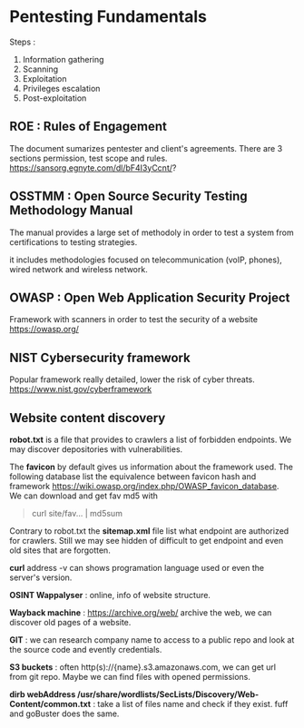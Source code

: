 # Pentesting Fundamentals
Steps : 
1. Information gathering
2. Scanning
3. Exploitation
4. Privileges escalation
5. Post-exploitation

## ROE : Rules of Engagement
The document sumarizes pentester and client's agreements. There are 3 sections permission, test scope and rules.  
https://sansorg.egnyte.com/dl/bF4I3yCcnt/?

## OSSTMM : Open Source Security Testing Methodology Manual
The manual provides a large set of methodoly in order to test a system from certifications to testing strategies.  

it includes methodologies focused on telecommunication (voIP, phones), wired network and wireless network.

## OWASP : Open Web Application Security Project
Framework with scanners in order to test the security of a website  
https://owasp.org/

## NIST Cybersecurity framework
Popular framework really detailed, lower the risk of cyber threats.  
https://www.nist.gov/cyberframework

## Website content discovery
**robot.txt** is a file that provides to crawlers a list of forbidden endpoints. We may discover depositories with vulnerabilities.

The **favicon** by default gives us information about the framework used. The following database list the equivalence between favicon hash and framework https://wiki.owasp.org/index.php/OWASP_favicon_database.  
We can download and get fav md5 with 
>curl site/fav... | md5sum

Contrary to robot.txt the **sitemap.xml** file list what endpoint are authorized for crawlers. Still we may see hidden of difficult to get endpoint and even old sites that are forgotten.

**curl** address -v can shows programation language used or even the server's version.

**OSINT Wappalyser** : online, info of website structure.

**Wayback machine** : https://archive.org/web/ archive the web, we can discover old pages of a website.

**GIT** : we can research company name to access to a public repo and look at the source code and evently credentials.

**S3 buckets** : often http(s)://{name}.s3.amazonaws.com, we can get url from git repo. Maybe we can find files with opened permissions.

**dirb webAddress /usr/share/wordlists/SecLists/Discovery/Web-Content/common.txt** : take a list of files name and check if they exist. fuff and goBuster does the same.